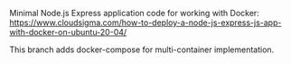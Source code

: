 Minimal Node.js Express application code for working with Docker: https://www.cloudsigma.com/how-to-deploy-a-node-js-express-js-app-with-docker-on-ubuntu-20-04/

This branch adds docker-compose for multi-container implementation. 
